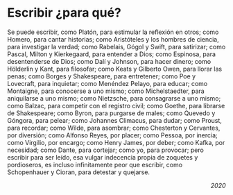 # Escribir ¿para qué?

Se puede escribir, como Platón, para estimular la reflexión en otros; como Homero, para cantar historias; como Aristóteles y los hombres de ciencia, para investigar la verdad; como Rabelais, Gógol y Swift, para satirizar; como Pascal, Milton y Kierkegaard, para entender a Dios; como Espinosa, para desentenderse de Dios; como Dalí y Johnson, para hacer dinero; como Hölderlin y Kant, para filosofar; como Keats y Gilberto Owen, para llorar las penas; como Borges y Shakespeare, para entretener; como Poe y Lovecraft, para inquietar; como Menéndez Pelayo, para educar; como Montaigne, para conocerse a uno mismo; como Michelstaedter, para aniquilarse a uno mismo; como Nietzsche, para consagrarse a uno mismo; como Balzac, para competir con el registro civil; como Goethe, para librarse de Shakespeare; como Byron, para purgarse de males; como Quevedo y Góngora, para pelear; como Johannes Climacus, para dudar; como Proust, para recordar; como Wilde, para asombrar; como Chesterton y Cervantes, por diversión; como Alfonso Reyes, por placer; como Pessoa, por inercia; como Virgilio, por encargo; como Henry James, por deber;  como Kafka, por necesidad; como Dante, para cortejar; como yo, para provocar; pero escribir para ser leído, esa vulgar indecencia propia de zoquetes y pordioseros, es incluso infinitamente peor que escribir, como Schopenhauer y Cioran, para detestar y quejarse.

<p align="right"> <i>
2020
</i>
</p>

